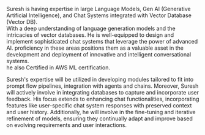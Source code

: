 Suresh is having expertise in large Language Models, Gen AI (Generative Artificial Intelligence), and Chat Systems integrated with Vector Database (Vector DB).  
With a deep understanding of language generation models and the intricacies of vector databases.
He is well-equipped to design and implement sophisticated chat systems that leverage the power of advanced AI. 
proficiency in these areas positions them as a valuable asset in the development and deployment of innovative and intelligent conversational systems.  
he also Certified in AWS ML certification. 

Suresh's expertise will be utilized in developing modules tailored to fit into prompt flow pipelines, integration with agents and chains. 
Moreover, Suresh will actively involve in integrating databases to capture and incorporate user feedback. His focus extends to enhancing chat functionalities, incorporating features like user-specific chat system responses with preserved context and user history. Additionally, he will involve in the fine-tuning and iterative refinement of models, ensuring they continually adapt and improve based on evolving requirements and user interactions.
